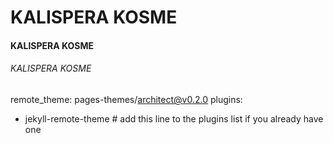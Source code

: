 # KALISPERA KOSME
#### KALISPERA KOSME
###### KALISPERA KOSME
remote_theme: pages-themes/architect@v0.2.0
plugins:
- jekyll-remote-theme # add this line to the plugins list if you already have one
